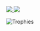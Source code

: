 <div>
  <a href="/" align="left">
    <img src="https://github-readme-stats.vercel.app/api?username=SchawnnDev&show_icons=true&count_private=true&layout=compact&hide=issues&hide_border=true&bg_color=30,e96443,904e95&title_color=fff&text_color=fff&icon_color=fff" />
  </a>

  <a href="/" align="right">
    <img src="https://github-readme-stats.vercel.app/api/top-langs/?username=SchawnnDev&layout=compact&count_private=true&include_all_commits=true&hide_border=true&bg_color=30,e96443,904e95&title_color=fff&text_color=fff" />
  </a>
</div>

![Trophies](https://github-profile-trophy.vercel.app/?username=SchawnnDev&count_private=true&include_all_commits=true&theme=dracula)

<!--
**SchawnnDev/SchawnnDev** is a ✨ _special_ ✨ repository because its `README.md` (this file) appears on your GitHub profile.

Here are some ideas to get you started:

- 🔭 I’m currently working on ...
- 🌱 I’m currently learning ...
- 👯 I’m looking to collaborate on ...
- 🤔 I’m looking for help with ...
- 💬 Ask me about ...
- 📫 How to reach me: ...
- 😄 Pronouns: ...
- ⚡ Fun fact: ...
-->
